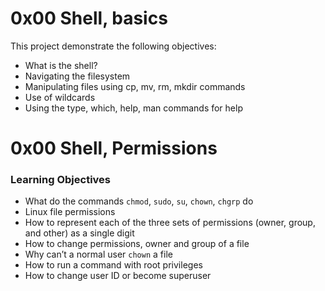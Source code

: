 # 0x00 Shell, basics

This project demonstrate the following objectives:
- What is the shell?
- Navigating the filesystem
- Manipulating files using cp, mv, rm, mkdir commands
- Use of wildcards
- Using the type, which, help, man commands for help

# 0x00 Shell, Permissions

### Learning Objectives
- What do the commands `chmod`, `sudo`, `su`, `chown`, `chgrp` do
- Linux file permissions
- How to represent each of the three sets of permissions (owner, group, and other) as a single digit
- How to change permissions, owner and group of a file
- Why can’t a normal user `chown` a file
- How to run a command with root privileges
- How to change user ID or become superuser
